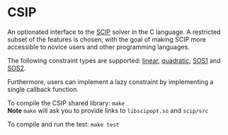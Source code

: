 # CSIP
An optionated interface to the [SCIP](http://scip.zib.de/) solver in the C language.
A restricted subset of the features is chosen, with the goal of making SCIP more accessible to novice users and other programming languages.

The following constraint types are supported: [linear](http://scip.zib.de/doc/html/cons__linear_8h.php), [quadratic](http://scip.zib.de/doc/html/cons__quadratic_8h.php), [SOS1](http://scip.zib.de/doc/html/cons__sos1_8h.php) and [SOS2](http://scip.zib.de/doc/html/cons__sos2_8h.php).

Furthermore, users can implement a lazy constraint by implementing a single callback function.

To compile the CSIP shared library: `make`  
**Note** `make` will ask you to provide links to `libscipopt.so` and `scip/src`  

To compile and run the test: `make test`
